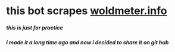 # this bot scrapes [woldmeter.info](https://www.worldometers.info)
##### this is just for practice 
##### i made it a long time ago and now i decided to share it on git hub
